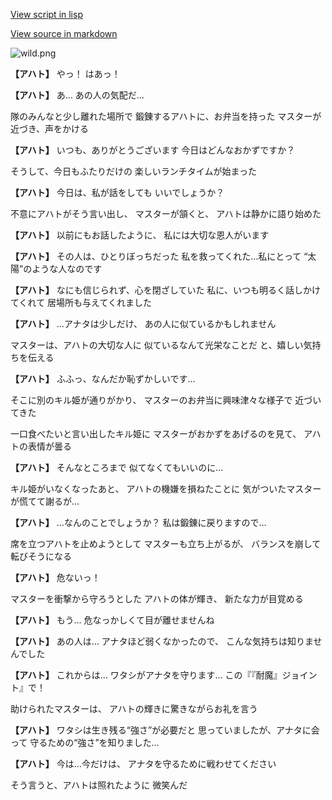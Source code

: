 [View script in lisp](../scripts/2027124.txt)

[View source in markdown](2027124.md)

![wild.png](../images/backgrounds/wild.png)

**【アハト】**
やっ！
はあっ！

**【アハト】**
あ…
あの人の気配だ…

隊のみんなと少し離れた場所で
鍛錬するアハトに、お弁当を持った
マスターが近づき、声をかける

**【アハト】**
いつも、ありがとうございます
今日はどんなおかずですか？

そうして、今日もふたりだけの
楽しいランチタイムが始まった

**【アハト】**
今日は、私が話をしても
いいでしょうか？

不意にアハトがそう言い出し、
マスターが頷くと、
アハトは静かに語り始めた

**【アハト】**
以前にもお話したように、
私には大切な恩人がいます

**【アハト】**
その人は、ひとりぼっちだった
私を救ってくれた…私にとって
“太陽”のような人なのです

**【アハト】**
なにも信じられず、心を閉ざしていた
私に、いつも明るく話しかけてくれて
居場所も与えてくれました

**【アハト】**
…アナタは少しだけ、
あの人に似ているかもしれません

マスターは、アハトの大切な人に
似ているなんて光栄なことだ
と、嬉しい気持ちを伝える

**【アハト】**
ふふっ、なんだか恥ずかしいです…

そこに別のキル姫が通りがかり、
マスターのお弁当に興味津々な様子で
近づいてきた

一口食べたいと言い出したキル姫に
マスターがおかずをあげるのを見て、
アハトの表情が曇る

**【アハト】**
そんなところまで
似てなくてもいいのに…

キル姫がいなくなったあと、
アハトの機嫌を損ねたことに
気がついたマスターが慌てて謝るが…

**【アハト】**
…なんのことでしょうか？
私は鍛錬に戻りますので…

席を立つアハトを止めようとして
マスターも立ち上がるが、
バランスを崩して転びそうになる

**【アハト】**
危ないっ！

マスターを衝撃から守ろうとした
アハトの体が輝き、
新たな力が目覚める

**【アハト】**
もう…
危なっかしくて目が離せませんね

**【アハト】**
あの人は…
アナタほど弱くなかったので、
こんな気持ちは知りませんでした

**【アハト】**
これからは…
ワタシがアナタを守ります…
この『『耐魔』ジョイント』で！

助けられたマスターは、
アハトの輝きに驚きながらお礼を言う

**【アハト】**
ワタシは生き残る“強さ”が必要だと
思っていましたが、アナタに会って
守るための“強さ”を知りました…

**【アハト】**
今は…今だけは、
アナタを守るために戦わせてください

そう言うと、アハトは照れたように
微笑んだ
